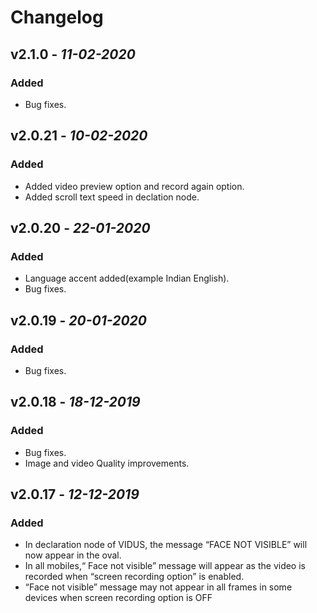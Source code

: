 # Changelog


## **v2.1.0** - *11-02-2020*
### Added
- Bug fixes.

## **v2.0.21** - *10-02-2020*
### Added
- Added video preview option and record again option.
- Added scroll text speed in declation node.

## **v2.0.20** - *22-01-2020*
### Added
- Language accent added(example Indian English).
- Bug fixes.

## **v2.0.19** - *20-01-2020*
### Added
- Bug fixes.

## **v2.0.18** - *18-12-2019*
### Added
- Bug fixes.
- Image and video Quality improvements.

## **v2.0.17** - *12-12-2019*
### Added
- In declaration node of VIDUS, the message “FACE NOT VISIBLE” will now appear in the oval.
- In all mobiles,“ Face not visible” message will appear as the video is recorded when “screen recording option” is enabled.
- “Face not visible” message may not appear in all frames in some devices when screen recording option is OFF
